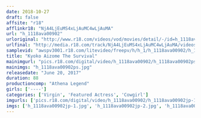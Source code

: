 ```yaml
---
date: 2018-10-27
draft: false
affsite: "r18"
afflinkr18: "NjA4LjEuMS4xLjAuMC4wLjAuMA"
url: "h_1118ava00902"
urloriginal: "http://www.r18.com/videos/vod/movies/detail/-/id=h_1118ava00902"
urlfinal: "http://media.r18.com/track/NjA4LjEuMS4xLjAuMC4wLjAuMA/videos/vod/movies/detail/-/id=h_1118ava00902"
samplevid: "awspv3001.r18.com/litevideo/freepv/h/h_1/h_1118ava00902/h_1118ava00902_dmb_s.mp4"
title: "Kyoko Aizome The Survival"
mainimgurl: "pics.r18.com/digital/video/h_1118ava00902/h_1118ava00902ps.jpg"
mainimgs: "h_1118ava00902ps.jpg"
releasedate: "June 20, 2017"
duration: 88
productioncomp: "Athena Legend"
girls: ['----']
categories: ['Virgin', 'Featured Actress', 'Cowgirl']
imgurls: ['pics.r18.com/digital/video/h_1118ava00902/h_1118ava00902jp-1.jpg', 'pics.r18.com/digital/video/h_1118ava00902/h_1118ava00902jp-2.jpg', 'pics.r18.com/digital/video/h_1118ava00902/h_1118ava00902jp-3.jpg', 'pics.r18.com/digital/video/h_1118ava00902/h_1118ava00902jp-4.jpg', 'pics.r18.com/digital/video/h_1118ava00902/h_1118ava00902jp-5.jpg', 'pics.r18.com/digital/video/h_1118ava00902/h_1118ava00902jp-6.jpg', 'pics.r18.com/digital/video/h_1118ava00902/h_1118ava00902jp-7.jpg', 'pics.r18.com/digital/video/h_1118ava00902/h_1118ava00902jp-8.jpg', 'pics.r18.com/digital/video/h_1118ava00902/h_1118ava00902jp-9.jpg', 'pics.r18.com/digital/video/h_1118ava00902/h_1118ava00902jp-10.jpg', 'pics.r18.com/digital/video/h_1118ava00902/h_1118ava00902jp-11.jpg', 'pics.r18.com/digital/video/h_1118ava00902/h_1118ava00902jp-12.jpg', 'pics.r18.com/digital/video/h_1118ava00902/h_1118ava00902jp-13.jpg', 'pics.r18.com/digital/video/h_1118ava00902/h_1118ava00902jp-14.jpg', 'pics.r18.com/digital/video/h_1118ava00902/h_1118ava00902jp-15.jpg', 'pics.r18.com/digital/video/h_1118ava00902/h_1118ava00902jp-16.jpg', 'pics.r18.com/digital/video/h_1118ava00902/h_1118ava00902jp-17.jpg', 'pics.r18.com/digital/video/h_1118ava00902/h_1118ava00902jp-18.jpg', 'pics.r18.com/digital/video/h_1118ava00902/h_1118ava00902jp-19.jpg', 'pics.r18.com/digital/video/h_1118ava00902/h_1118ava00902jp-20.jpg']
imgs: ['h_1118ava00902jp-1.jpg', 'h_1118ava00902jp-2.jpg', 'h_1118ava00902jp-3.jpg', 'h_1118ava00902jp-4.jpg', 'h_1118ava00902jp-5.jpg', 'h_1118ava00902jp-6.jpg', 'h_1118ava00902jp-7.jpg', 'h_1118ava00902jp-8.jpg', 'h_1118ava00902jp-9.jpg', 'h_1118ava00902jp-10.jpg', 'h_1118ava00902jp-11.jpg', 'h_1118ava00902jp-12.jpg', 'h_1118ava00902jp-13.jpg', 'h_1118ava00902jp-14.jpg', 'h_1118ava00902jp-15.jpg', 'h_1118ava00902jp-16.jpg', 'h_1118ava00902jp-17.jpg', 'h_1118ava00902jp-18.jpg', 'h_1118ava00902jp-19.jpg', 'h_1118ava00902jp-20.jpg']
---
```

